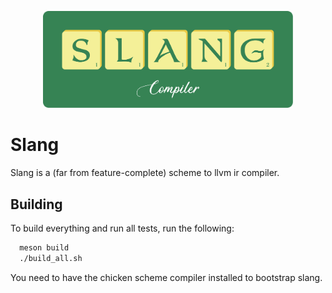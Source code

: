 <p align="center">
  <img width="400" src="./github/logo_paths.svg">
</p>

# Slang

Slang is a (far from feature-complete) scheme to llvm ir compiler.

## Building

To build everything and run all tests, run the following:
``` bash
  meson build
  ./build_all.sh
```

You need to have the chicken scheme compiler installed to bootstrap slang.
